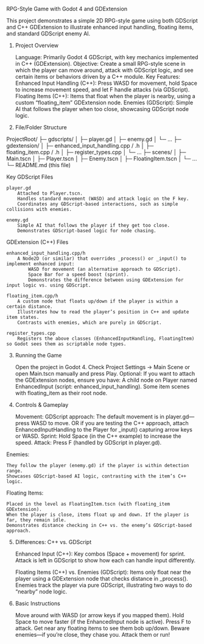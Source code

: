 RPG-Style Game with Godot 4 and GDExtension

This project demonstrates a simple 2D RPG-style game using both GDScript and C++ GDExtension to illustrate enhanced input handling, floating items, and standard GDScript enemy AI.
1. Project Overview

    Language: Primarily Godot 4 GDScript, with key mechanics implemented in C++ (GDExtension).
    Objective: Create a small RPG-style scene in which the player can move around, attack with GDScript logic, and see certain items or behaviors driven by a C++ module.
    Key Features:
        Enhanced Input Handling (C++): Press WASD for movement, hold Space to increase movement speed, and let F handle attacks (via GDScript).
        Floating Items (C++): Items that float when the player is nearby, using a custom “floating_item” GDExtension node.
        Enemies (GDScript): Simple AI that follows the player when too close, showcasing GDScript node logic.

2. File/Folder Structure

ProjectRoot/
├─ gdscripts/
│  ├─ player.gd
│  ├─ enemy.gd
│  └─ ...
├─ gdextension/
│  ├─ enhanced_input_handling.cpp / .h
│  ├─ floating_item.cpp / .h
│  ├─ register_types.cpp
│  └─ ...
├─ scenes/
│  ├─ Main.tscn
│  ├─ Player.tscn
│  ├─ Enemy.tscn
│  ├─ FloatingItem.tscn
│  └─ ...
└─ README.md (this file)

Key GDScript Files

    player.gd
        Attached to Player.tscn.
        Handles standard movement (WASD) and attack logic on the F key.
        Coordinates any GDScript-based interactions, such as simple collisions with enemies.

    enemy.gd
        Simple AI that follows the player if they get too close.
        Demonstrates GDScript-based logic for node chasing.

GDExtension (C++) Files

    enhanced_input_handling.cpp/h
        A Node2D (or similar) that overrides _process() or _input() to implement enhanced input:
            WASD for movement (an alternative approach to GDScript).
            Space Bar for a speed boost (sprint).
            Demonstrates the difference between using GDExtension for input logic vs. using GDScript.

    floating_item.cpp/h
        A custom node that floats up/down if the player is within a certain distance.
        Illustrates how to read the player’s position in C++ and update item states.
        Contrasts with enemies, which are purely in GDScript.

    register_types.cpp
        Registers the above classes (EnhancedInputHandling, FloatingItem) so Godot sees them as scriptable node types.

3. Running the Game

    Open the project in Godot 4.
    Check Project Settings → Main Scene or open Main.tscn manually and press Play.
    Optional: If you want to attach the GDExtension nodes, ensure you have:
        A child node on Player named EnhancedInput (script: enhanced_input_handling).
        Some item scenes with floating_item as their root node.

4. Controls & Gameplay

    Movement:
        GDScript approach: The default movement is in player.gd—press WASD to move.
        OR if you are testing the C++ approach, attach EnhancedInputHandling to the Player for _input() capturing arrow keys or WASD.
    Sprint: Hold Space (in the C++ example) to increase the speed.
    Attack: Press F (handled by GDScript in player.gd).

Enemies:

    They follow the player (enemy.gd) if the player is within detection range.
    Showcases GDScript-based AI logic, contrasting with the item’s C++ logic.

Floating Items:

    Placed in the level as FloatingItem.tscn (with floating_item GDExtension).
    When the player is close, items float up and down. If the player is far, they remain idle.
    Demonstrates distance checking in C++ vs. the enemy’s GDScript-based approach.

5. Differences: C++ vs. GDScript

    Enhanced Input (C++):
        Key combos (Space + movement) for sprint.
        Attack is left in GDScript to show how each can handle input differently.

    Floating Items (C++) vs. Enemies (GDScript):
        Items only float near the player using a GDExtension node that checks distance in _process().
        Enemies track the player via pure GDScript, illustrating two ways to do “nearby” node logic.

6. Basic Instructions

    Move around with WASD (or arrow keys if you mapped them).
    Hold Space to move faster (if the EnhancedInput node is active).
    Press F to attack.
    Get near any floating items to see them bob up/down.
    Beware enemies—if you’re close, they chase you. Attack them or run!